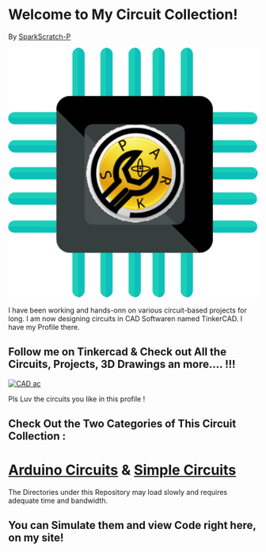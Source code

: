 # Welcome to My Circuit Collection!

By [SparkScratch-P](https://sparkscratch-p.github.io/)

[![cdl](https://raw.githubusercontent.com/SparkScratch-P/circuit-designs/b28d1d84b3db9c04819ff8a560a1fc33a76c74ed/circuit%20designs%20logo.svg)](https://sparkscratch-p.github.io/circuit-designs/)

 I have been working and hands-onn on various circuit-based projects for long. I am now designing circuits in CAD Softwaren named TinkerCAD. I have my Profile there.
 
## Follow me on Tinkercad & Check out All the Circuits, Projects, 3D Drawings an more.... !!! 
  
   <a href="https://www.tinkercad.com/users/0TMFbOW7Vt3?category=circuits&sort=likes&view_mode=default"> <img src="https://github.com/SparkScratch-P/sparkscratch-p.github.io/blob/main/download%20(1).png?raw=true" alt="CAD ac" width="100"/> </a>

Pls Luv the circuits you like in this profile ! 
  
## Check Out the Two Categories of This Circuit Collection :


# [Arduino Circuits](https://sparkscratch-p.github.io/circuit-designs/arduino/) & [Simple Circuits](https://sparkscratch-p.github.io/circuit-designs/simple/)

The Directories under this Repository may load slowly and requires adequate time and bandwidth.

You can Simulate them and view Code right here, on my site!
--- 
